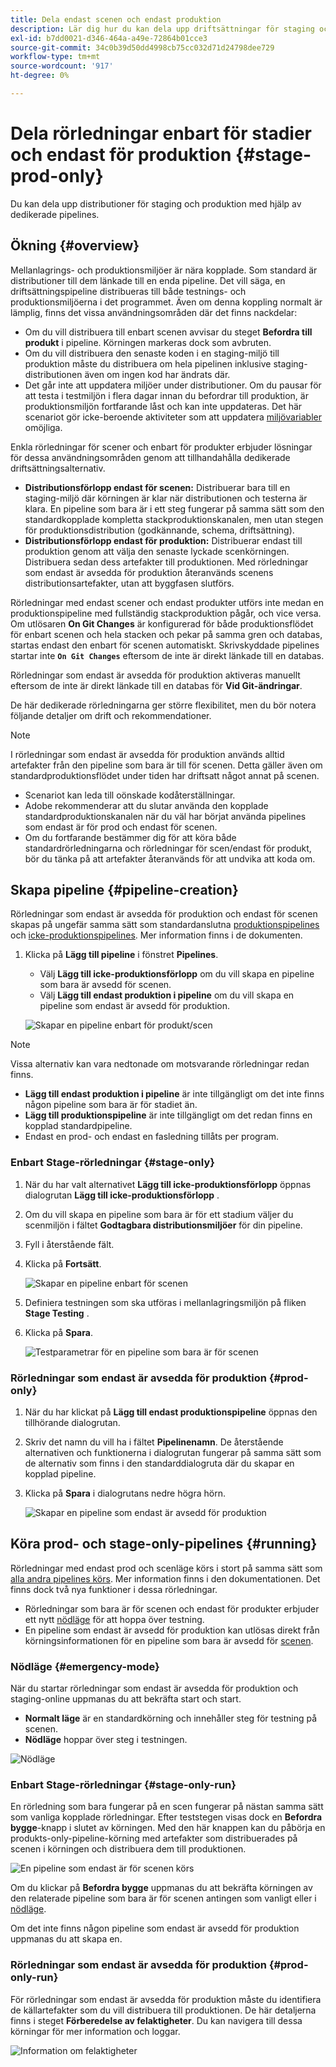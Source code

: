 ```yaml
---
title: Dela endast scenen och endast produktion
description: Lär dig hur du kan dela upp driftsättningar för staging och produktion med dedikerade pipelines.
exl-id: b7dd0021-d346-464a-a49e-72864b01cce3
source-git-commit: 34c0b39d50dd4998cb75cc032d71d24798dee729
workflow-type: tm+mt
source-wordcount: '917'
ht-degree: 0%

---
```


# Dela rörledningar enbart för stadier och endast för produktion {#stage-prod-only}

Du kan dela upp distributioner för staging och produktion med hjälp av dedikerade pipelines.

## Ökning {#overview}

Mellanlagrings- och produktionsmiljöer är nära kopplade. Som standard är distributioner till dem länkade till en enda pipeline. Det vill säga, en driftsättningspipeline distribueras till både testnings- och produktionsmiljöerna i det programmet. Även om denna koppling normalt är lämplig, finns det vissa användningsområden där det finns nackdelar:

* Om du vill distribuera till enbart scenen avvisar du steget **Befordra till produkt** i pipeline. Körningen markeras dock som avbruten.
* Om du vill distribuera den senaste koden i en staging-miljö till produktion måste du distribuera om hela pipelinen inklusive staging-distributionen även om ingen kod har ändrats där.
* Det går inte att uppdatera miljöer under distributioner. Om du pausar för att testa i testmiljön i flera dagar innan du befordrar till produktion, är produktionsmiljön fortfarande låst och kan inte uppdateras. Det här scenariot gör icke-beroende aktiviteter som att uppdatera [miljövariabler](/help/getting-started/build-environment.md#environment-variables) omöjliga.

Enkla rörledningar för scener och enbart för produkter erbjuder lösningar för dessa användningsområden genom att tillhandahålla dedikerade driftsättningsalternativ.

* **Distributionsförlopp endast för scenen:** Distribuerar bara till en staging-miljö där körningen är klar när distributionen och testerna är klara. En pipeline som bara är i ett steg fungerar på samma sätt som den standardkopplade kompletta stackproduktionskanalen, men utan stegen för produktionsdistribution (godkännande, schema, driftsättning).
* **Distributionsförlopp endast för produktion:** Distribuerar endast till produktion genom att välja den senaste lyckade scenkörningen. Distribuera sedan dess artefakter till produktionen. Med rörledningar som endast är avsedda för produktion återanvänds scenens distributionsartefakter, utan att byggfasen slutförs.

Rörledningar med endast scener och endast produkter utförs inte medan en produktionspipeline med fullständig stackproduktion pågår, och vice versa. Om utlösaren **On Git Changes** är konfigurerad för både produktionsflödet för enbart scenen och hela stacken och pekar på samma gren och databas, startas endast den enbart för scenen automatiskt. Skrivskyddade pipelines startar inte **`On Git Changes`** eftersom de inte är direkt länkade till en databas.

Rörledningar som endast är avsedda för produktion aktiveras manuellt eftersom de inte är direkt länkade till en databas för **Vid Git-ändringar**.

De här dedikerade rörledningarna ger större flexibilitet, men du bör notera följande detaljer om drift och rekommendationer.

>[!NOTE]
>
>I rörledningar som endast är avsedda för produktion används alltid artefakter från den pipeline som bara är till för scenen. Detta gäller även om standardproduktionsflödet under tiden har driftsatt något annat på scenen.
>
>* Scenariot kan leda till oönskade kodåterställningar.
>* Adobe rekommenderar att du slutar använda den kopplade standardproduktionskanalen när du väl har börjat använda pipelines som endast är för prod och endast för scenen.
>* Om du fortfarande bestämmer dig för att köra både standardrörledningarna och rörledningar för scen/endast för produkt, bör du tänka på att artefakter återanvänds för att undvika att koda om.

## Skapa pipeline {#pipeline-creation}

Rörledningar som endast är avsedda för produktion och endast för scenen skapas på ungefär samma sätt som standardanslutna [produktionspipelines](/help/using/production-pipelines.md) och [icke-produktionspipelines](/help/using/non-production-pipelines.md). Mer information finns i de dokumenten.

1. Klicka på **Lägg till pipeline** i fönstret **Pipelines**.

   * Välj **Lägg till icke-produktionsförlopp** om du vill skapa en pipeline som bara är avsedd för scenen.
   * Välj **Lägg till endast produktion i pipeline** om du vill skapa en pipeline som endast är avsedd för produktion.

   ![Skapar en pipeline enbart för produkt/scen](/help/assets/configure-pipelines/prod-stage-pipelines.png)

>[!NOTE]
>
>Vissa alternativ kan vara nedtonade om motsvarande rörledningar redan finns.
>
>* **Lägg till endast produktion i pipeline** är inte tillgängligt om det inte finns någon pipeline som bara är för stadiet än.
>* **Lägg till produktionspipeline** är inte tillgängligt om det redan finns en kopplad standardpipeline.
>* Endast en prod- och endast en fasledning tillåts per program.

### Enbart Stage-rörledningar {#stage-only}

1. När du har valt alternativet **Lägg till icke-produktionsförlopp** öppnas dialogrutan **Lägg till icke-produktionsförlopp** .
1. Om du vill skapa en pipeline som bara är för ett stadium väljer du scenmiljön i fältet **Godtagbara distributionsmiljöer** för din pipeline.
1. Fyll i återstående fält.
1. Klicka på **Fortsätt**.

   ![Skapar en pipeline enbart för scenen](/help/assets/configure-pipelines/stage-only.png)

1. Definiera testningen som ska utföras i mellanlagringsmiljön på fliken **Stage Testing** .
1. Klicka på **Spara**.

   ![Testparametrar för en pipeline som bara är för scenen](/help/assets/configure-pipelines/stage-only-test.png)

### Rörledningar som endast är avsedda för produktion {#prod-only}

1. När du har klickat på **Lägg till endast produktionspipeline** öppnas den tillhörande dialogrutan.
1. Skriv det namn du vill ha i fältet **Pipelinenamn**. De återstående alternativen och funktionerna i dialogrutan fungerar på samma sätt som de alternativ som finns i den standarddialogruta där du skapar en kopplad pipeline.
1. Klicka på **Spara** i dialogrutans nedre högra hörn.

   ![Skapar en pipeline som endast är avsedd för produktion](/help/assets/configure-pipelines/prod-only-pipeline.png)

## Köra prod- och stage-only-pipelines {#running}

Rörledningar med endast prod och scenläge körs i stort på samma sätt som [alla andra pipelines körs](/help/using/managing-pipelines.md#running-pipelines). Mer information finns i den dokumentationen. Det finns dock två nya funktioner i dessa rörledningar.

* Rörledningar som bara är för scenen och endast för produkter erbjuder ett nytt [nödläge](#emergency-mode) för att hoppa över testning.
* En pipeline som endast är avsedd för produktion kan utlösas direkt från körningsinformationen för en pipeline som bara är avsedd för [scenen](#stage-only-run).

### Nödläge {#emergency-mode}

När du startar rörledningar som endast är avsedda för produktion och staging-online uppmanas du att bekräfta start och start.

* **Normalt läge** är en standardkörning och innehåller steg för testning på scenen.
* **Nödläge** hoppar över steg i testningen.

![Nödläge](/help/assets/configure-pipelines/emergency-mode.png)

### Enbart Stage-rörledningar {#stage-only-run}

En rörledning som bara fungerar på en scen fungerar på nästan samma sätt som vanliga kopplade rörledningar. Efter teststegen visas dock en **Befordra bygge**-knapp i slutet av körningen. Med den här knappen kan du påbörja en produkts-only-pipeline-körning med artefakter som distribuerades på scenen i körningen och distribuera dem till produktionen.

![En pipeline som endast är för scenen körs](/help/assets/configure-pipelines/stage-only-pipeline-run.png)

Om du klickar på **Befordra bygge** uppmanas du att bekräfta körningen av den relaterade pipeline som bara är för scenen antingen som vanligt eller i [nödläge](#emergency-mode).

Om det inte finns någon pipeline som endast är avsedd för produktion uppmanas du att skapa en.

### Rörledningar som endast är avsedda för produktion {#prod-only-run}

För rörledningar som endast är avsedda för produktion måste du identifiera de källartefakter som du vill distribuera till produktionen. De här detaljerna finns i steget **Förberedelse av felaktigheter**. Du kan navigera till dessa körningar för mer information och loggar.

![Information om felaktigheter](/help/assets/configure-pipelines/prod-only-pipeline-run.png)

